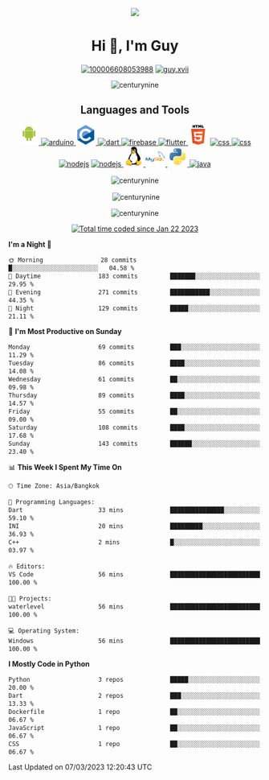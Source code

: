 
<p align="center"> <img src="https://user-images.githubusercontent.com/109062980/213915698-3e79c409-24f8-4471-a5f8-e7a842ad3a0a.gif" width="100" /> </p>

<h1 align="center">Hi 👋, I'm Guy</h1>

<p align="center">
<a href="https://fb.com/100006608053988" target="blank"><img align="center" src="https://raw.githubusercontent.com/rahuldkjain/github-profile-readme-generator/master/src/images/icons/Social/facebook.svg" alt="100006608053988" height="30" width="40" /></a>
<a href="https://instagram.com/guy.xvii" target="blank"><img align="center" src="https://raw.githubusercontent.com/rahuldkjain/github-profile-readme-generator/master/src/images/icons/Social/instagram.svg" alt="guy.xvii" height="30" width="40" /></a>
</p>

<p align="center"> <img src="https://komarev.com/ghpvc/?username=centurynine&label=Profile%20views&color=0e75b6&style=for-the-badge" alt="centurynine" /> </p>

<h2 align="center">Languages and Tools</h3>
<p align="center"> <a href="https://developer.android.com" target="_blank" rel="noreferrer"> <img src="https://raw.githubusercontent.com/devicons/devicon/master/icons/android/android-original-wordmark.svg" alt="android" width="40" height="40"/> </a>
<a href="https://www.arduino.cc/" target="_blank" rel="noreferrer"> <img src="https://cdn.worldvectorlogo.com/logos/arduino-1.svg" alt="arduino" width="40" height="40"/> </a> <a href="https://www.cprogramming.com/" target="_blank" rel="noreferrer"> <img src="https://raw.githubusercontent.com/devicons/devicon/master/icons/c/c-original.svg" alt="c" width="40" height="40"/> </a> <a href="https://dart.dev" target="_blank" rel="noreferrer"> <img src="https://www.vectorlogo.zone/logos/dartlang/dartlang-icon.svg" alt="dart" width="40" height="40"/> </a> <a href="https://firebase.google.com/" target="_blank" rel="noreferrer"> <img src="https://www.vectorlogo.zone/logos/firebase/firebase-icon.svg" alt="firebase" width="40" height="40"/> </a> <a href="https://flutter.dev" target="_blank" rel="noreferrer"> <img src="https://www.vectorlogo.zone/logos/flutterio/flutterio-icon.svg" alt="flutter" width="40" height="40"/> </a> <a href="https://www.w3.org/html/" target="_blank" rel="noreferrer"> <img src="https://raw.githubusercontent.com/devicons/devicon/master/icons/html5/html5-original-wordmark.svg" alt="html5" width="40" height="40"/></a>
<a href="https://www.w3.org/css/" target="_blank" rel="noreferrer"> <img src="https://user-images.githubusercontent.com/109062980/213923491-dbfc7e67-388e-4f8f-a049-5dfde2b4b63c.png" alt="css" height="40"/></a><a href="https://www.javascript.com/" target="_blank" rel="noreferrer"> <img src="https://user-images.githubusercontent.com/109062980/219581763-8c026527-9b2e-4c55-a719-52c950b277de.png" alt="css" height="40"/></a>
<a href="https://nodejs.org/en/docs/" target="_blank" rel="noreferrer"> <img src="https://user-images.githubusercontent.com/109062980/213923780-754a75e1-5454-46d2-ba39-13a74f8b00f5.png" alt="nodejs" height="40"/></a>
<a href="[https://nodejs.org/en/docs/](https://www.w3schools.com/php/)" target="_blank" rel="noreferrer"> <img src="https://user-images.githubusercontent.com/109062980/213923851-7ef9b7ea-08d3-43c1-a327-4f2c9662c07e.png" alt="nodejs" height="40"/></a><a href="https://www.linux.org/" target="_blank" rel="noreferrer"> <img src="https://raw.githubusercontent.com/devicons/devicon/master/icons/linux/linux-original.svg" alt="linux" width="40" height="40"/> </a> <a href="https://www.mysql.com/" target="_blank" rel="noreferrer"> <img src="https://raw.githubusercontent.com/devicons/devicon/master/icons/mysql/mysql-original-wordmark.svg" alt="mysql" width="40" height="40"/> </a> <a href="https://www.python.org" target="_blank" rel="noreferrer"> <img src="https://raw.githubusercontent.com/devicons/devicon/master/icons/python/python-original.svg" alt="python" width="40" height="40"/> </a><a href="https://www.python.org" target="_blank" rel="noreferrer"> <img src="https://www.vectorlogo.zone/logos/java/java-vertical.svg" alt="java" height="40"/> </a>
</p>

<p align="center"><img align="center" src="https://github-readme-stats.vercel.app/api/top-langs?username=centurynine&show_icons=true&locale=en&layout=compact&theme=" alt="centurynine" /></p>

<p align="center">&nbsp;<img align="center" src="https://github-readme-stats.vercel.app/api?username=centurynine&show_icons=true&locale=en&theme=" alt="centurynine" /></p>

<p align="center"><img align="center" src="https://github-readme-streak-stats.herokuapp.com/?user=centurynine&theme=" alt="centurynine" /></p>
<p align="center">
<a href="https://wakatime.com/@9ded98d1-6308-4a11-a75a-63f31fdc4e7a"><img src="https://wakatime.com/badge/user/9ded98d1-6308-4a11-a75a-63f31fdc4e7a.svg" alt="Total time coded since Jan 22 2023" /></a>
  
<!--START_SECTION:waka-->
**I'm a Night 🦉** 

```text
🌞 Morning                28 commits          █░░░░░░░░░░░░░░░░░░░░░░░░   04.58 % 
🌆 Daytime                183 commits         ███████░░░░░░░░░░░░░░░░░░   29.95 % 
🌃 Evening                271 commits         ███████████░░░░░░░░░░░░░░   44.35 % 
🌙 Night                  129 commits         █████░░░░░░░░░░░░░░░░░░░░   21.11 % 
```
📅 **I'm Most Productive on Sunday** 

```text
Monday                   69 commits          ███░░░░░░░░░░░░░░░░░░░░░░   11.29 % 
Tuesday                  86 commits          ████░░░░░░░░░░░░░░░░░░░░░   14.08 % 
Wednesday                61 commits          ██░░░░░░░░░░░░░░░░░░░░░░░   09.98 % 
Thursday                 89 commits          ████░░░░░░░░░░░░░░░░░░░░░   14.57 % 
Friday                   55 commits          ██░░░░░░░░░░░░░░░░░░░░░░░   09.00 % 
Saturday                 108 commits         ████░░░░░░░░░░░░░░░░░░░░░   17.68 % 
Sunday                   143 commits         ██████░░░░░░░░░░░░░░░░░░░   23.40 % 
```


📊 **This Week I Spent My Time On** 

```text
🕑︎ Time Zone: Asia/Bangkok

💬 Programming Languages: 
Dart                     33 mins             ███████████████░░░░░░░░░░   59.10 % 
INI                      20 mins             █████████░░░░░░░░░░░░░░░░   36.93 % 
C++                      2 mins              █░░░░░░░░░░░░░░░░░░░░░░░░   03.97 % 

🔥 Editors: 
VS Code                  56 mins             █████████████████████████   100.00 % 

🐱‍💻 Projects: 
waterlevel               56 mins             █████████████████████████   100.00 % 

💻 Operating System: 
Windows                  56 mins             █████████████████████████   100.00 % 
```

**I Mostly Code in Python** 

```text
Python                   3 repos             █████░░░░░░░░░░░░░░░░░░░░   20.00 % 
Dart                     2 repos             ███░░░░░░░░░░░░░░░░░░░░░░   13.33 % 
Dockerfile               1 repo              ██░░░░░░░░░░░░░░░░░░░░░░░   06.67 % 
JavaScript               1 repo              ██░░░░░░░░░░░░░░░░░░░░░░░   06.67 % 
CSS                      1 repo              ██░░░░░░░░░░░░░░░░░░░░░░░   06.67 % 
```




 Last Updated on 07/03/2023 12:20:43 UTC
<!--END_SECTION:waka-->
  
</p>

